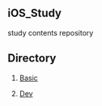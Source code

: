 ## iOS_Study
study contents repository


## Directory

1. [Basic](https://github.com/yeojaeng/My_Own_Repo/tree/master/iOS/iOS_Study/Basic)

2. [Dev](https://github.com/yeojaeng/My_Own_Repo/tree/master/iOS/iOS_Study/Dev)


